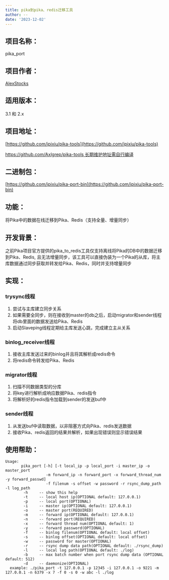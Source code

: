 ```yaml
---
title: pika到pika、redis迁移工具
author: --
date: '2023-12-02'
---
```

## 项目名称：

pika\_port

## 项目作者：

[AlexStocks](https://github.com/alexstocks)

## 适用版本：

3.1 和 2.x

## 项目地址：

[https://github.com/ipixiu/pika-tools](https://github.com/ipixiu/pika-tools)

[https://github.com/Axlgrep/pika-tools 长期维护地址需自行编译](https://github.com/Axlgrep/pika-tools)

## 二进制包：

[https://github.com/ipixiu/pika-port-bin](https://github.com/ipixiu/pika-port-bin)

## 功能：

将Pika中的数据在线迁移到Pika、Redis（支持全量、增量同步）

## 开发背景：

之前Pika项目官方提供的pika\_to\_redis工具仅支持离线将Pika的DB中的数据迁移到Pika、Redis, 且无法增量同步，该工具可以直接伪装为一个Pika的从库，将主库数据通过同步获取并转发给Pika、Redis，同时并支持增量同步

## 实现：

### trysync线程

1. 尝试与主库建立同步关系
2. 如果需要全同步，则在接收到master的db之后，启动migrator和sender线程将db里面的数据发送给Pika、Redis
3. 启动Slaveping线程定期给主库发送心跳，完成建立主从关系

### binlog\_receiver线程

1. 接收主库发送过来的binlog并且将其解析成redis命令
2. 将redis命令转发给Pika、Redis

### migrator线程

1. 扫描不同数据类型的分库
2. 将key进行解析成响应数据Pika、redis指令
3. 将解析好的redis指令加载到sender的发送buf中

### sender线程

1. 从发送buf中读取数据，以非阻塞方式向Pika、redis发送数据
2. 接收Pika、redis返回的结果并解析，如果出现错误则显示错误结果

## 使用帮助：

```
Usage: 
       pika_port [-h] [-t local_ip -p local_port -i master_ip -o master_port
                  -m forward_ip -n forward_port -x forward_thread_num -y forward_passwd]
                  -f filenum -s offset -w password -r rsync_dump_path  -l log_path
        -h     -- show this help
        -t     -- local host ip(OPTIONAL default: 127.0.0.1)
        -p     -- local port(OPTIONAL)
        -i     -- master ip(OPTIONAL default: 127.0.0.1)
        -o     -- master port(REQUIRED)
        -m     -- forward ip(OPTIONAL default: 127.0.0.1)
        -n     -- forward port(REQUIRED)
        -x     -- forward thread num(OPTIONAL default: 1)
        -y     -- forward password(OPTIONAL)
        -f     -- binlog filenum(OPTIONAL default: local offset)
        -s     -- binlog offset(OPTIONAL default: local offset)
        -w     -- password for master(OPTIONAL)
        -r     -- rsync dump data path(OPTIONAL default: ./rsync_dump)
        -l     -- local log path(OPTIONAL default: ./log)
        -b     -- max batch number when port rsync dump data (OPTIONAL default: 512)
        -d     -- daemonize(OPTIONAL)
  example: ./pika_port -t 127.0.0.1 -p 12345 -i 127.0.0.1 -o 9221 -m 127.0.0.1 -n 6379 -x 7 -f 0 -s 0 -w abc -l ./log
```